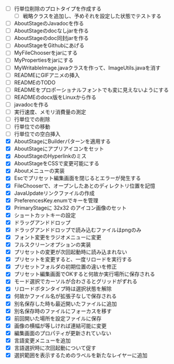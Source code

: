 - [ ] 行単位削除のプロトタイプを作成する
  - [ ] 戦略クラスを追加し、予めそれを設定した状態でテストする

- [ ] AboutStageのJavadocを作る
- [ ] AboutStageのdocなしjarを作る
- [ ] AboutStageのdoc同封jarを作る
- [ ] AboutStageをGithubにあげる
- [ ] MyFileChooserをjarにする
- [ ] MyPropertiesをjarにする
- [ ] MyWritableImage.javaクラスを作って、ImageUtils.javaを消す
- [ ] READMEにGIFアニメの挿入
- [ ] READMEのTODO
- [ ] READMEをプロポーショナルフォントでも変に見えないようにする
- [ ] READMEのdocx版をLinuxから作る
- [ ] javadocを作る
- [ ] 実行速度、メモリ消費量の測定
- [ ] 行単位での削除
- [ ] 行単位での移動
- [ ] 行単位での空白挿入
- [x] AboutStageにBuilderパターンを適用する
- [x] AboutStageにアプリアイコンをセット
- [x] AboutStageのHyperlinkのミス
- [x] AboutStageをCSSで変更可能にする
- [x] Aboutメニューの実装
- [x] Escでプリセット編集画面を閉じるとエラーが発生する
- [x] FileChooserで、オープンしたあとのディレクトリ位置を記憶
- [x] JavaUpdateリンクファイルの作成
- [x] PreferencesKey.enumでキーを管理
- [x] PrimaryStageに 32x32 のアイコン画像のセット
- [x] ショートカットキーの設定
- [x] ドラッグアンドドロップ
- [x] ドラッグアンドドロップで読み込むファイルはpngのみ
- [x] フォント変更をラジオメニューに変更
- [x] フルスクリーンオプションの実装
- [x] プリセットの変更が次回起動時に読み込まれない
- [x] プリセットを変更すると、一度リロードを実行する
- [x] プリセットフォルダの初期位置の違いを修正
- [x] プリセット編集画面でOKすると何故か実行場所に保存される
- [x] モード選択でカーソルが合わさるとグリッドがずれる
- [x] リロードボタンタイプ時は選択状態を解除
- [x] 何故かファイル名が拡張子なしで保存される
- [x] 別名保存した時も最近開いたファイルに追加
- [x] 別名保存時のファイルにフォーカスを移す
- [x] 前回開いた場所を設定ファイルに保存
- [x] 画像の横幅が等しければ連結可能に変更
- [x] 編集画面のプロパティが更新されていない
- [x] 言語変更メニューを追加
- [x] 言語選択時に次回起動について促す
- [x] 選択範囲を表示するためのラベルを新たなレイヤーに追加
